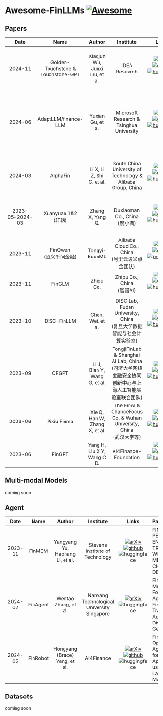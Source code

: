 # Awesome-FinLLMs [![Awesome](https://awesome.re/badge.svg)](https://awesome.re)
## Papers 
|  Date  | Name |      Author       |    Institute    | Links  | Paper
| :-----: | :-----: | :------------------: | :--------------: | :--------------: | :---------------------------------------------------------------------------------------------------------------------------------------------------------------------------------- | 
| 2024-11 | Golden-Touchstone & Touchstone-GPT | Xiaojun Wu, Junxi Liu, et al. | IDEA Research | [![arXiv](https://img.shields.io/badge/Arxiv-2411.06272v1-b31b1b.svg?logo=arXiv)](https://arxiv.org/abs/2411.06272v1)[![github](https://img.shields.io/github/stars/IDEA-FinAI/Golden-Touchstone.svg?style=social)](https://github.com/IDEA-FinAI/Golden-Touchstone)[![huggingface](https://img.shields.io/badge/🤗-Model%207B-yellow.svg)](https://huggingface.co/IDEA-FinAI/TouchstoneGPT-7B-Instruct) | Golden Touchstone: A Comprehensive Bilingual Benchmark for Evaluating Financial Large Language Models |
| 2024-06 | AdaptLLM/finance-LLM | Yuxian Gu, et al. | Microsoft Research & Tsinghua University | [![arXiv](https://img.shields.io/badge/Arxiv-2406.14491-b31b1b.svg?logo=arXiv)](https://arxiv.org/abs/2406.14491)[![github](https://img.shields.io/github/stars/microsoft/LMOps.svg?style=social)](https://github.com/microsoft/LMOps/tree/main/adaptllm)[![huggingface](https://img.shields.io/badge/🤗-Model%207B-yellow.svg)](https://huggingface.co/AdaptLLM/finance-LLM/) | Instruction Pre-Training: Language Models are Supervised Multitask Learners<br/> Adapting Large Language Models to Domains via Reading Comprehension |
| 2024-03 | AlphaFin | Li X, Li Z, Shi C, et al.  | South China University of Technology & Alibaba Group, China  | [![arXiv](https://img.shields.io/badge/Arxiv-2403.12582-b31b1b.svg?logo=arXiv)](https://arxiv.org/abs/2403.12582)[![github](https://img.shields.io/github/stars/AlphaFin-proj/AlphaFin.svg?style=social)](https://github.com/AlphaFin-proj/AlphaFin)[![huggingface](https://img.shields.io/badge/🤗-Model%206B%20lora-yellow.svg)](https://huggingface.co/AlphaFin/StockGPT-Stage1) | AlphaFin: Benchmarking Financial Analysis with RetrievalAugmented Stock-Chain Framework |
| 2023-05~2024-03 | Xuanyuan 1&2 <br/>(轩辕) | Zhang X, Yang Q.  | Duxiaoman Co., China<br/>(度小满) |[![arXiv](https://img.shields.io/badge/Arxiv-2305.12002-b31b1b.svg?logo=arXiv)](https://arxiv.org/abs/2305.12002)[![github](https://img.shields.io/github/stars/Duxiaoman-DI/XuanYuan.svg?style=social)](https://github.com/Duxiaoman-DI/XuanYuan)[![huggingface](https://img.shields.io/badge/🤗-Model%206B~70B-yellow.svg)](https://huggingface.co/Duxiaoman-DI/XuanYuan2-70B-Chat) |XuanYuan 2.0: A Large Chinese Financial Chat Model with Hundreds of Billions Parameters |
| 2023-11 | FinQwen<br/>(通义千问金融) | Tongyi-EconML | Alibaba Cloud Co., China<br/>(阿里云通义点金团队) | ![arXiv](https://img.shields.io/badge/Arxiv-None-b31b1b.svg?logo=arXiv)[![github](https://img.shields.io/github/stars/Tongyi-EconML/FinQwen.svg?style=social)](https://github.com/Tongyi-EconML/FinQwen)[![modelscope](https://img.shields.io/badge/🤖-Model%2014B-blue.svg)](https://modelscope.cn/models/TongyiFinance/Tongyi-Finance-14B-Chat/) | [2023博金大模型挑战赛](https://tianchi.aliyun.com/competition/entrance/532164) | 
| 2023-11 | FinGLM | Zhipu Co. | Zhipu Co., China<br/>(智谱AI) | ![arXiv](https://img.shields.io/badge/Arxiv-None-b31b1b.svg?logo=arXiv)[![github](https://img.shields.io/github/stars/MetaGLM/FinGLM.svg?style=social)](https://github.com/MetaGLM/FinGLM)![huggingface](https://img.shields.io/badge/🤗-None-yellow.svg) | [SMP 2023 ChatGLM金融大模型挑战赛](https://tianchi.aliyun.com/competition/entrance/532126) |
| 2023-10 | DISC-FinLLM| Chen, Wei, et al. | DISC Lab, Fudan University, China<br/>(复旦大学数据智能与社会计算实验室) | [![arXiv](https://img.shields.io/badge/Arxiv-2310.15205-b31b1b.svg?logo=arXiv)](https://arxiv.org/abs/2310.15205)[![github](https://img.shields.io/github/stars/FudanDISC/DISC-FinLLM.svg?style=social)](https://github.com/FudanDISC/DISC-FinLLM)[![huggingface](https://img.shields.io/badge/🤗-Model%2013B-yellow.svg)](https://huggingface.co/Go4miii/DISC-FinLLM) | Disc-finllm: A chinese financial large language model based on multiple experts fine-tuning |
| 2023-09 | CFGPT | Li J, Bian Y, Wang G, et al. | TongjiFinLab & Shanghai AI Lab, China<br/>(同济大学网络金融安全协同创新中心与上海人工智能实验室联合团队) | [![arXiv](https://img.shields.io/badge/Arxiv-2309.10654-b31b1b.svg?logo=arXiv)](https://arxiv.org/abs/2309.10654)[![github](https://img.shields.io/github/stars/TongjiFinLab/CFGPT.svg?style=social)](https://github.com/TongjiFinLab/CFGPT)[![huggingface](https://img.shields.io/badge/🤗-Model%207B-yellow.svg)](https://huggingface.co/TongjiFinLab/CFGPT1-sft-7B-Full) | Cfgpt: Chinese financial assistant with large language model |
| 2023-06 | Pixiu Finma | Xie Q, Han W, Zhang X, et al.  | The FinAI & ChanceFocus Co. & Wuhan University, China<br/>(武汉大学等) | [![arXiv](https://img.shields.io/badge/Arxiv-2306.05443-b31b1b.svg?logo=arXiv)](https://arxiv.org/abs/2306.05443)[![github](https://img.shields.io/github/stars/The-FinAI/PIXIU.svg?style=social)](https://github.com/The-FinAI/PIXIU)[![huggingface](https://img.shields.io/badge/🤗-Model%207B-yellow.svg)](https://huggingface.co/ChanceFocus/finma-7b-full) | Pixiu: A large language model, instruction data and evaluation benchmark for finance | 
| 2023-06 | FinGPT | Yang H, Liu X Y, Wang C D. | AI4Finance-Foundation | [![arXiv](https://img.shields.io/badge/Arxiv-2306.06031-b31b1b.svg?logo=arXiv)](https://arxiv.org/abs/2306.06031)[![github](https://img.shields.io/github/stars/AI4Finance-Foundation/FinGPT.svg?style=social)](https://github.com/AI4Finance-Foundation/FinGPT)[![huggingface](https://img.shields.io/badge/🤗-Model%207B%20lora-yellow.svg)](https://huggingface.co/FinGPT/fingpt-mt_llama2-7b_lora) | Fingpt: Open-source financial large language models |

## Multi-modal Models
coming soon

## Agent
|  Date  | Name |      Author       |    Institute    | Links  | Paper
| :-----: | :-----: | :------------------: | :--------------: | :--------------: | :---------------------------------------------------------------------------------------------------------------------------------------------------------------------------------- | 
| 2023-11 | FinMEM | Yangyang Yu, Haohang Li, et al. | Stevens Institute of Technology | [![arXiv](https://img.shields.io/badge/Arxiv-2311.13743-b31b1b.svg?logo=arXiv)](https://arxiv.org/abs/2311.13743)[![github](https://img.shields.io/github/stars/pipiku915/FinMem-LLM-StockTrading.svg?style=social)](https://github.com/pipiku915/FinMem-LLM-StockTrading)![huggingface](https://img.shields.io/badge/🤗-None-yellow.svg) | FINMEM: A PERFORMANCE-ENHANCED LLM TRADING AGENT WITH LAYERED MEMORY AND CHARACTER DESIGN |
| 2024-02 | FinAgent | Wentao Zhang, et al. | Nanyang Technological University Singapore | [![arXiv](https://img.shields.io/badge/Arxiv-2402.18485-b31b1b.svg?logo=arXiv)](https://arxiv.org/abs/2402.18485)![huggingface](https://img.shields.io/badge/🤗-None-yellow.svg) | FinAgent: A Multimodal Foundation Agent for Financial Trading: Tool-Augmented, Diversified, and Generalist |
| 2024-05 | FinRobot | Hongyang (Bruce) Yang, et al. | AI4Finance | [![arXiv](https://img.shields.io/badge/Arxiv-2405.14767-b31b1b.svg?logo=arXiv)](https://arxiv.org/abs/2405.14767)[![github](https://img.shields.io/github/stars/AI4Finance-Foundation/FinRobot.svg?style=social)](https://github.com/AI4Finance-Foundation/FinRobot)![huggingface](https://img.shields.io/badge/🤗-None-yellow.svg) | FinRobot: An Open-Source AI Agent Platform for Financial Applications using Large Language Models |

## Datasets
coming soon





<!-- ## ✨ Star History -->
<!-- [![Star History](https://api.star-history.com/svg?repos=IDEA-FinAI/Awesome-FinLLMs&type=Date)](https://star-history.com/#IDEA-FinAI/Awesome-FinLLMs&Date) -->
